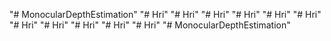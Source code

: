 "# MonocularDepthEstimation" 
"# Hri" 
"# Hri" 
"# Hri" 
"# Hri" 
"# Hri" 
"# Hri" 
"# Hri" 
"# Hri" 
"# Hri" 
"# Hri" 
"# Hri" 
"# MonocularDepthEstimation" 
